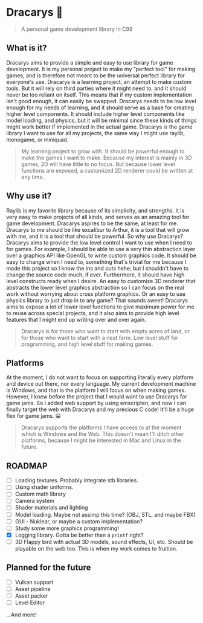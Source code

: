 # Dracarys :dragon:
> A personal game development library in C99 

## What is it?

Dracarys aims to provide a simple and easy to use library for game development. It is my personal project to make my "perfect tool" for making games, and is therefore not meant to be the universal perfect library for everyone's use. Dracarys is a learning project, an attempt to make custom tools. But it will rely on third parties where it might need to, and it should never be too reliant on itself. This means that if my custom implementation isn't good enough, it can easily be swapped. Dracarys needs to be low level enough for my needs of learning, and it should serve as a base for creating higher level components. It should include higher level components like model loading, and physics, but it will be minimal since these kinds of things might work better if implemented in the actual game. Dracarys is the game library I want to use for all my projects, the same way I might use raylib, monogame, or miniquad.

> My learning project to grow with. It should be powerful enough to make the games I want to make. Because my interest is mainly in 3D games, 2D will have little to no focus. But because lower level functions are exposed, a customized 2D renderer could be written at any time. 

## Why use it?

Raylib is my favorite library because of its simplicity, and strengths. It is very easy to make projects of all kinds, and serves as an amazing tool for game development. Dracarys aspires to be the same, at least for me. Dracarys to me should be like excalibur to Arthur, it is a tool that will grow with me, and it is a tool that should be powerful. So why use Dracarys? Dracarys aims to provide the low level control I want to use when I need to for games. For example, I should be able to use a very thin abstraction layer over a graphics API like OpenGL to write custom graphics code. It should be easy to change when I need to, something that's trivial for me because I made this project so I know the ins and outs hehe; but I shouldn't have to change the source code much, if ever. Furthermore, it should have high level constructs ready when I desire. An easy to customize 3D renderer that abstracts the lower level graphics abstraction so I can focus on the real work without worrying about cross platform graphics. Or an easy to use physics library to just drop in to any game? That sounds sweet! Dracarys aims to expose a lot of lower level functions to give maximum power for me to reuse across special projects, and it also aims to provide high level features that I might end up writing over and over again. 

> Dracarys is for those who want to start with empty acres of land, or for those who want to start with a neat farm. Low level stuff for programming, and high level stuff for making games.

## Platforms

At the moment, I do not want to focus on supporting literally every platform and device out there, nor every language. My current development machine is Windows, and that is the platform I will focus on when making games. However, I knew before the project that I would want to use Dracarys for game jams. So I added web support by using emscripten, and now I can finally target the web with Dracarys and my precious C code! It'll be a huge flex for game jams. :grinning:

> Dracarys supports the platforms I have access to at the moment which is Windows and the Web. This doesn't mean I'll ditch other platforms, because I might be interested in Mac and Linux in the future. 

## ROADMAP
- [ ] Loading textures. Probably integrate stb libraries.
- [ ] Using shader uniforms.
- [ ] Custom math library 
- [ ] Camera system
- [ ] Shader materials and lighting 
- [ ] Model loading. Maybe not assimp this time? (OBJ, STL, and maybe FBX) 
- [ ] GUI - Nuklear, or maybe a custom implementation?
- [ ] Study some more graphics programming!
- [X] Logging library. Gotta be better than a `printf` right?
- [ ] 3D Flappy bird with actual 3D models, sound effects, UI, etc. Should be playable on the web too. This is when my work comes to fruition.

## Planned for the future

- [ ] Vulkan support
- [ ] Asset pipeline
- [ ] Asset packer
- [ ] Level Editor

...And more!
